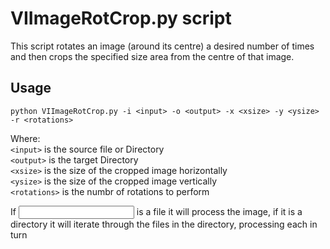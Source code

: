 # VIImageRotCrop.py script

This script rotates an image (around its centre) a desired number of times and then crops the specified size area from the centre of that image.  

## Usage

`python VIImageRotCrop.py -i <input> -o <output> -x <xsize> -y <ysize> -r <rotations>`  

Where:  
`<input>` is the source file or Directory  
`<output>` is the target Directory  
`<xsize>` is the size of the cropped image horizontally  
`<ysize>` is the size of the cropped image vertically  
`<rotations>` is the numbr of rotations to perform  

If <input> is a file it will process the image, if it is a directory it will iterate through the files in the directory, processing each in turn  
